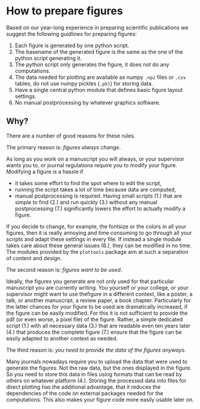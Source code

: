 # How to prepare figures

Based on our year-long experience in preparing scientific publications
we suggest the following guidlines for preparing figures:

1. Each figure is generated by one python script.
2. The basename of the generated figure is the same as the one of the python script generating it.
3. The python script only generates the figure, it does not do any computations.
4. The data needed for plotting are available as numpy `.npz` files or `.csv` tables,
   do not use numpy pickles (`.pkl`) for storing data.
6. Have a single central python module that defines basic figure layout settings.
7. No manual postprocessing by whatever graphics software.


## Why?

There are a number of good reasons for these rules.

The primary reason is: *figures always change*.

As long as you work on a manuscript you will always, or your
supervisor wants you to, or journal regulations require you to modify
your figure. Modifying a figure is a hassle if
- it takes some effort to find the spot where to edit the script,
- running the script takes a lot of time because data are computed,
- manual postprocessing is required.
Having small scripts (1.) that are simple to find (2.) and run quickly
(3.) without any manual postprocessing (7.) significantly lowers the
effort to actually modify a figure.

If you decide to change, for example, the fontsize or the colors in
all your figures, then it is really annoying and time consuming to go
through all your scripts and adapt these settings in every file. If
instead a single module takes care about these general issues (6.),
they can be modified in no time. The modules provided by the
`plottools` package aim at such a separation of content and design.

The second reason is: *figures want to be used*.

Ideally, the figures you generate are not only used for that
particular manuscript you are currently writing. You yourself or your
college, or your supervisor might want to use thefigure in a different
context, like a poster, a talk, or another manuscript, a review paper,
a book chapter. Particularly for the latter chances for your figure to
be used are dramatically increased, if the figure can be easily
modified. For this it is not sufficient to provide the pdf (or even
worse, a pixel file) of the figure. Rather, a simple dedicated script
(1.) with all necessary data (3.) that are readable even ten years
later (4.) that produces the complete figure (7.) ensure that the
figure can be easily adapted to another context as needed.

The third reason is: *you need to provide the data of the figures anyways*.

Many journals nowadays require you to upload the data that were used
to generate the figures. Not the raw data, but the ones displayed in
the figure. So you need to store this data in files using formats that
can be read by others on whatever platform (4.). Storing the processed
data into files for direct plotting has the additional advantage, that
it reduces the dependencies of the code on external packages needed
for the computations. This also makes your figure code more easily
usable later on.

